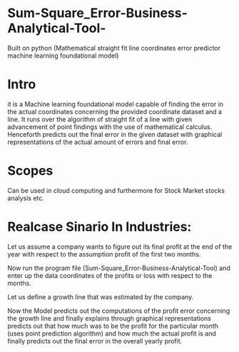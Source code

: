 # Sum-Square_Error-Business-Analytical-Tool-
Built on python (Mathematical straight fit line coordinates error predictor machine learning foundational model)
# Intro
it is a Machine learning foundational model capable of finding the error in the actual coordinates concerning the provided coordinate dataset and a line.
It runs over the algorithm of straight fit of a line with given advancement of point findings with the use of mathematical calculus.
Henceforth predicts out the final error in the given dataset with graphical representations of the actual amount of errors and final error.
# Scopes
Can be used in cloud computing and furthermore for Stock Market stocks analysis etc.

# Realcase Sinario In Industries:
Let us assume a company wants to figure out its final profit at the end of the year with respect to the assumption profit of the first two months.

Now run the program file (Sum-Square_Error-Business-Analytical-Tool) and enter up the data coordinates of the profits or loss with respect to the months.

Let us define a growth line that was estimated by the company.

Now the Model predicts out the computations of the profit error concerning the growth line and finally explains through graphical representations predicts out that how much was to be the profit for the particular month (uses point prediction algorithm) and how much the actual profit is and finally predicts out the final error in the overall yearly profit. 
